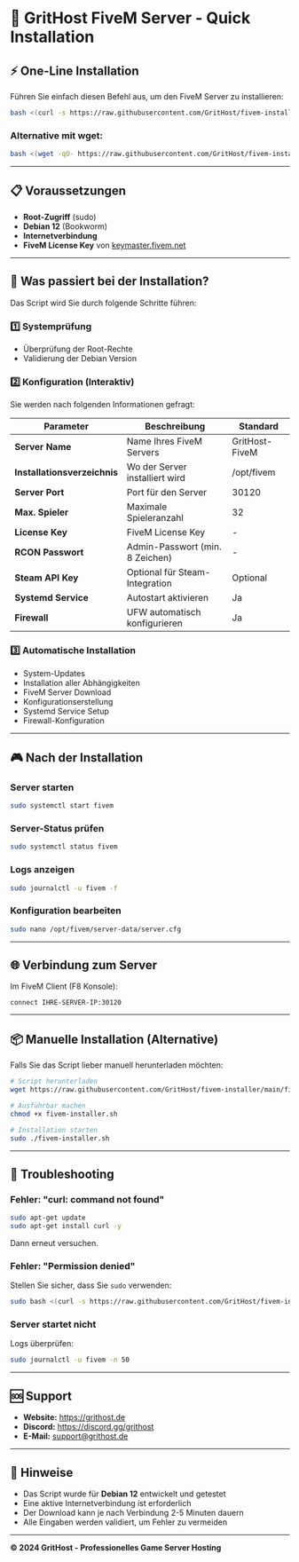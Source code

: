 # 🚀 GritHost FiveM Server - Quick Installation

## ⚡ One-Line Installation

Führen Sie einfach diesen Befehl aus, um den FiveM Server zu installieren:

```bash
bash <(curl -s https://raw.githubusercontent.com/GritHost/fivem-installer/main/fivem-installer.sh)
```

### Alternative mit wget:

```bash
bash <(wget -qO- https://raw.githubusercontent.com/GritHost/fivem-installer/main/fivem-installer.sh)
```

---

## 📋 Voraussetzungen

- **Root-Zugriff** (sudo)
- **Debian 12** (Bookworm)
- **Internetverbindung**
- **FiveM License Key** von [keymaster.fivem.net](https://keymaster.fivem.net/)

---

## 🎯 Was passiert bei der Installation?

Das Script wird Sie durch folgende Schritte führen:

### 1️⃣ Systemprüfung
- Überprüfung der Root-Rechte
- Validierung der Debian Version

### 2️⃣ Konfiguration (Interaktiv)
Sie werden nach folgenden Informationen gefragt:

| Parameter | Beschreibung | Standard |
|-----------|--------------|----------|
| **Server Name** | Name Ihres FiveM Servers | GritHost-FiveM |
| **Installationsverzeichnis** | Wo der Server installiert wird | /opt/fivem |
| **Server Port** | Port für den Server | 30120 |
| **Max. Spieler** | Maximale Spieleranzahl | 32 |
| **License Key** | FiveM License Key | - |
| **RCON Passwort** | Admin-Passwort (min. 8 Zeichen) | - |
| **Steam API Key** | Optional für Steam-Integration | Optional |
| **Systemd Service** | Autostart aktivieren | Ja |
| **Firewall** | UFW automatisch konfigurieren | Ja |

### 3️⃣ Automatische Installation
- System-Updates
- Installation aller Abhängigkeiten
- FiveM Server Download
- Konfigurationserstellung
- Systemd Service Setup
- Firewall-Konfiguration

---

## 🎮 Nach der Installation

### Server starten
```bash
sudo systemctl start fivem
```

### Server-Status prüfen
```bash
sudo systemctl status fivem
```

### Logs anzeigen
```bash
sudo journalctl -u fivem -f
```

### Konfiguration bearbeiten
```bash
sudo nano /opt/fivem/server-data/server.cfg
```

---

## 🌐 Verbindung zum Server

Im FiveM Client (F8 Konsole):
```
connect IHRE-SERVER-IP:30120
```

---

## 📦 Manuelle Installation (Alternative)

Falls Sie das Script lieber manuell herunterladen möchten:

```bash
# Script herunterladen
wget https://raw.githubusercontent.com/GritHost/fivem-installer/main/fivem-installer.sh

# Ausführbar machen
chmod +x fivem-installer.sh

# Installation starten
sudo ./fivem-installer.sh
```

---

## 🔧 Troubleshooting

### Fehler: "curl: command not found"

```bash
sudo apt-get update
sudo apt-get install curl -y
```

Dann erneut versuchen.

### Fehler: "Permission denied"

Stellen Sie sicher, dass Sie `sudo` verwenden:

```bash
sudo bash <(curl -s https://raw.githubusercontent.com/GritHost/fivem-installer/main/fivem-installer.sh)
```

### Server startet nicht

Logs überprüfen:
```bash
sudo journalctl -u fivem -n 50
```

---

## 🆘 Support

- **Website:** https://grithost.de
- **Discord:** https://discord.gg/grithost
- **E-Mail:** support@grithost.de

---

## 📝 Hinweise

- Das Script wurde für **Debian 12** entwickelt und getestet
- Eine aktive Internetverbindung ist erforderlich
- Der Download kann je nach Verbindung 2-5 Minuten dauern
- Alle Eingaben werden validiert, um Fehler zu vermeiden

---

**© 2024 GritHost - Professionelles Game Server Hosting**
